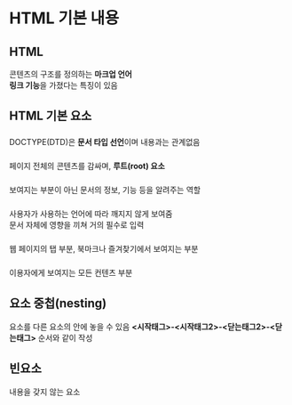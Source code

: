# HTML 기본 내용 #

## HTML ##
콘텐츠의 구조를 정의하는 **마크업 언어**<br>
**링크 기능**을 가졌다는 특징이 있음

## HTML 기본 요소 ##
### <!DOCTYPE html> ###
DOCTYPE(DTD)은 **문서 타입 선언**이며 내용과는 관계없음
### <html></html> ###
페이지 전체의 콘텐츠를 감싸며, **루트(root) 요소**<br>
### <head></head> ###
보여지는 부분이 아닌 문서의 정보, 기능 등을 알려주는 역할
### <meta charset="utf-8"> ###
사용자가 사용하는 언어에 따라 깨지지 않게 보여줌<br>
문서 자체에 영향을 끼쳐 거의 필수로 입력
### <title></title> ###
웹 페이지의 탭 부분, 북마크나 즐겨찾기에서 보여지는 부분
### <body></body> ###
이용자에게 보여지는 모든 컨텐츠 부분

## 요소 중첩(nesting) ##
요소를 다른 요소의 안에 놓을 수 있음
**<시작태그>-<시작태그2>-<닫는태그2>-<닫는태그>** 순서와 같이 작성

## 빈요소 ##
내용을 갖지 않는 요소